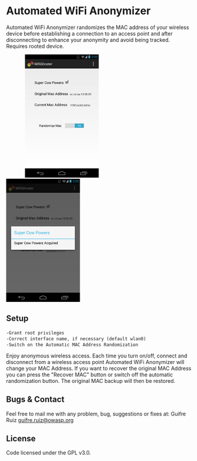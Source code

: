 Automated WiFi Anonymizer
=========================

Automated WiFi Anonymizer randomizes the MAC address of your wireless device before establishing a connection to an access point and after disconnecting to enhance your anonymity and avoid being tracked. Requires rooted device.

&nbsp;&nbsp;&nbsp;&nbsp;&nbsp;&nbsp;&nbsp;&nbsp;&nbsp;&nbsp;&nbsp;&nbsp;&nbsp;![Automated WiFi Anonymizer](https://raw.githubusercontent.com/guifre/Automated-WiFi-Anonymizer/master/resources/awa1_small.png)&nbsp;&nbsp;&nbsp;&nbsp;&nbsp;&nbsp;&nbsp;&nbsp;&nbsp;&nbsp;&nbsp;&nbsp;&nbsp;&nbsp;&nbsp;&nbsp;&nbsp;&nbsp;&nbsp;&nbsp;&nbsp;&nbsp;&nbsp;&nbsp;&nbsp;&nbsp;&nbsp;&nbsp;&nbsp;&nbsp;&nbsp;&nbsp;&nbsp;&nbsp;&nbsp;&nbsp;&nbsp;&nbsp;&nbsp;&nbsp;&nbsp;&nbsp;&nbsp;&nbsp;&nbsp;&nbsp;&nbsp;&nbsp;&nbsp;&nbsp;&nbsp;&nbsp;&nbsp;
![Automated WiFi Anonymizer](https://raw.githubusercontent.com/guifre/Automated-WiFi-Anonymizer/master/resources/awa2_small.png)
<dl>


Setup
-----
    -Grant root privileges
    -Correct interface name, if necessary (default wlan0)
    -Switch on the Automatic MAC Address Randomization


Enjoy anonymous wireless access. Each time you turn on/off, connect and disconnect from a wireless access point Automated WiFi Anonymizer will change your MAC Address.
If you want to recover the original MAC Address you can press the "Recover MAC" button or switch off the automatic randomization button. The original MAC backup will then be restored.

Bugs & Contact
-----
Feel free to mail me with any problem, bug, suggestions or fixes at:
Guifre Ruiz <guifre.ruiz@owasp.org>

License
-------
Code licensed under the GPL v3.0.